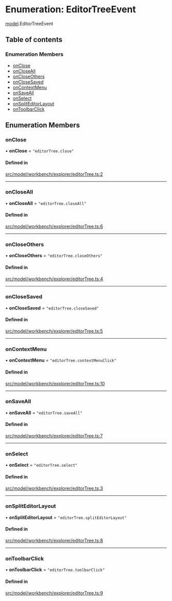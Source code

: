 # Enumeration: EditorTreeEvent

[model](../modules/model.md).EditorTreeEvent

## Table of contents

### Enumeration Members

- [onClose](model.EditorTreeEvent.md#onclose)
- [onCloseAll](model.EditorTreeEvent.md#oncloseall)
- [onCloseOthers](model.EditorTreeEvent.md#oncloseothers)
- [onCloseSaved](model.EditorTreeEvent.md#onclosesaved)
- [onContextMenu](model.EditorTreeEvent.md#oncontextmenu)
- [onSaveAll](model.EditorTreeEvent.md#onsaveall)
- [onSelect](model.EditorTreeEvent.md#onselect)
- [onSplitEditorLayout](model.EditorTreeEvent.md#onspliteditorlayout)
- [onToolbarClick](model.EditorTreeEvent.md#ontoolbarclick)

## Enumeration Members

### onClose

• **onClose** = ``"editorTree.close"``

#### Defined in

[src/model/workbench/explorer/editorTree.ts:2](https://github.com/gethubai/hubai-core/blob/43abc4a/src/model/workbench/explorer/editorTree.ts#L2)

___

### onCloseAll

• **onCloseAll** = ``"editorTree.closeAll"``

#### Defined in

[src/model/workbench/explorer/editorTree.ts:6](https://github.com/gethubai/hubai-core/blob/43abc4a/src/model/workbench/explorer/editorTree.ts#L6)

___

### onCloseOthers

• **onCloseOthers** = ``"editorTree.closeOthers"``

#### Defined in

[src/model/workbench/explorer/editorTree.ts:4](https://github.com/gethubai/hubai-core/blob/43abc4a/src/model/workbench/explorer/editorTree.ts#L4)

___

### onCloseSaved

• **onCloseSaved** = ``"editorTree.closeSaved"``

#### Defined in

[src/model/workbench/explorer/editorTree.ts:5](https://github.com/gethubai/hubai-core/blob/43abc4a/src/model/workbench/explorer/editorTree.ts#L5)

___

### onContextMenu

• **onContextMenu** = ``"editorTree.contextMenuClick"``

#### Defined in

[src/model/workbench/explorer/editorTree.ts:10](https://github.com/gethubai/hubai-core/blob/43abc4a/src/model/workbench/explorer/editorTree.ts#L10)

___

### onSaveAll

• **onSaveAll** = ``"editorTree.saveAll"``

#### Defined in

[src/model/workbench/explorer/editorTree.ts:7](https://github.com/gethubai/hubai-core/blob/43abc4a/src/model/workbench/explorer/editorTree.ts#L7)

___

### onSelect

• **onSelect** = ``"editorTree.select"``

#### Defined in

[src/model/workbench/explorer/editorTree.ts:3](https://github.com/gethubai/hubai-core/blob/43abc4a/src/model/workbench/explorer/editorTree.ts#L3)

___

### onSplitEditorLayout

• **onSplitEditorLayout** = ``"editorTree.splitEditorLayout"``

#### Defined in

[src/model/workbench/explorer/editorTree.ts:8](https://github.com/gethubai/hubai-core/blob/43abc4a/src/model/workbench/explorer/editorTree.ts#L8)

___

### onToolbarClick

• **onToolbarClick** = ``"editorTree.toolbarClick"``

#### Defined in

[src/model/workbench/explorer/editorTree.ts:9](https://github.com/gethubai/hubai-core/blob/43abc4a/src/model/workbench/explorer/editorTree.ts#L9)
